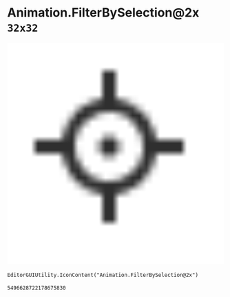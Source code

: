 # Animation.FilterBySelection@2x `32x32`
<img src="/img/Animation.FilterBySelection@2x.png" width=512 height=512>

``` CSharp
EditorGUIUtility.IconContent("Animation.FilterBySelection@2x")
```
```
5496628722178675830
```
